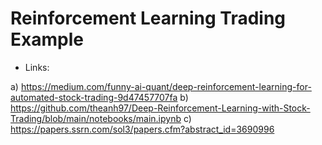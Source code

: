 # Reinforcement Learning Trading Example

- Links: 

a) https://medium.com/funny-ai-quant/deep-reinforcement-learning-for-automated-stock-trading-9d47457707fa
b) https://github.com/theanh97/Deep-Reinforcement-Learning-with-Stock-Trading/blob/main/notebooks/main.ipynb
c) https://papers.ssrn.com/sol3/papers.cfm?abstract_id=3690996
